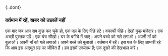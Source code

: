 {:.dont} 
 ### वर्तमान में रहें, खबर को उछालें नहीं 

 एक बार जब आप सब कुछ कर चुके हो, एक पल के लिए पीछे हटे। वकाफी पीछे। देखो कुछ मज़ेदार। एक अच्छी पुस्तक पढ़ें। एक यंत्र सीखो। घर के बगीचे में जाए। अपने बच्चे को गले लगाओ। अपनी माँ को बुलाओ। अपनी माँ को गले लगाओ। अपने बच्चे को बुलाओ। वर्तमान में रहें। इस पल के लिए आभारी रहे कि आप इस अद्भुत ग्रह पर जीवित हैं। हम इसमें एकसाथ हैं; एक दूसरे की देखभाल करें। 
